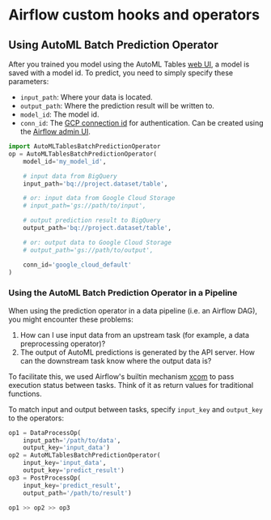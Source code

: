 # Airflow custom hooks and operators


## Using AutoML Batch Prediction Operator

After you trained you model using the AutoML Tables
[web UI](https://pantheon.corp.google.com/automl-tables/datasets), a model is
saved with a model id. To predict, you need to simply specify these parameters:

-   `input_path`: Where your data is located.
-   `output_path`: Where the prediction result will be written to.
-   `model_id`: The model id.
-   `conn_id`: The
    [GCP connection id](https://airflow.apache.org/howto/connection/gcp.html)
    for authentication. Can be created using the
    [Airflow admin UI](https://airflow.apache.org/howto/connection/index.html).

```python
import AutoMLTablesBatchPredictionOperator
op = AutoMLTablesBatchPredictionOperator(
    model_id='my_model_id',

    # input data from BigQuery
    input_path='bq://project.dataset/table',

    # or: input data from Google Cloud Storage
    # input_path='gs://path/to/input',

    # output prediction result to BigQuery
    output_path='bq://project.dataset/table',

    # or: output data to Google Cloud Storage
    # output_path='gs://path/to/output',

    conn_id='google_cloud_default'
)
```

### Using the AutoML Batch Prediction Operator in a Pipeline

When using the prediction operator in a data pipeline (i.e. an Airflow DAG), you
might encounter these problems:

1.  How can I use input data from an upstream task (for example, a data
    preprocessing operator)?
2.  The output of AutoML predictions is generated by the API server. How can the
    downstream task know where the output data is?

To facilitate this, we used Airflow's builtin mechanism
[xcom](https://airflow.apache.org/concepts.html#xcoms) to pass execution status
between tasks. Think of it as return values for traditional functions.

To match input and output between tasks, specify `input_key` and `output_key` to
the operators:

```python
op1 = DataProcessOp(
    input_path='/path/to/data',
    output_key='input_data')
op2 = AutoMLTablesBatchPredictionOperator(
    input_key='input_data',
    output_key='predict_result')
op3 = PostProcessOp(
    input_key='predict_result',
    output_path='/path/to/result')

op1 >> op2 >> op3
```
